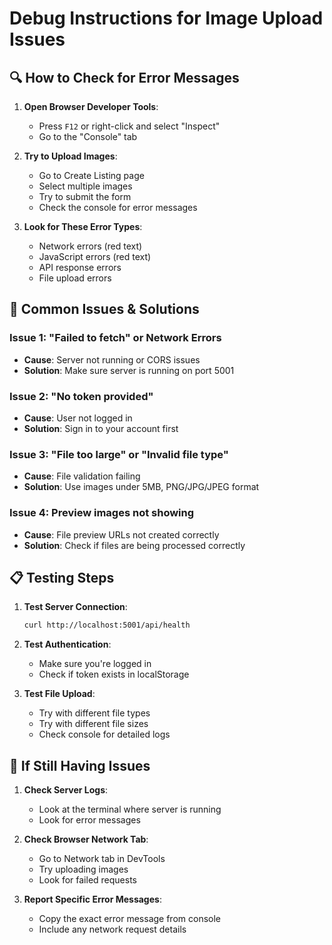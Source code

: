 # Debug Instructions for Image Upload Issues

## 🔍 **How to Check for Error Messages**

1. **Open Browser Developer Tools**:
   - Press `F12` or right-click and select "Inspect"
   - Go to the "Console" tab

2. **Try to Upload Images**:
   - Go to Create Listing page
   - Select multiple images
   - Try to submit the form
   - Check the console for error messages

3. **Look for These Error Types**:
   - Network errors (red text)
   - JavaScript errors (red text)
   - API response errors
   - File upload errors

## 🐛 **Common Issues & Solutions**

### Issue 1: "Failed to fetch" or Network Errors
- **Cause**: Server not running or CORS issues
- **Solution**: Make sure server is running on port 5001

### Issue 2: "No token provided" 
- **Cause**: User not logged in
- **Solution**: Sign in to your account first

### Issue 3: "File too large" or "Invalid file type"
- **Cause**: File validation failing
- **Solution**: Use images under 5MB, PNG/JPG/JPEG format

### Issue 4: Preview images not showing
- **Cause**: File preview URLs not created correctly
- **Solution**: Check if files are being processed correctly

## 📋 **Testing Steps**

1. **Test Server Connection**:
   ```bash
   curl http://localhost:5001/api/health
   ```

2. **Test Authentication**:
   - Make sure you're logged in
   - Check if token exists in localStorage

3. **Test File Upload**:
   - Try with different file types
   - Try with different file sizes
   - Check console for detailed logs

## 🚨 **If Still Having Issues**

1. **Check Server Logs**:
   - Look at the terminal where server is running
   - Look for error messages

2. **Check Browser Network Tab**:
   - Go to Network tab in DevTools
   - Try uploading images
   - Look for failed requests

3. **Report Specific Error Messages**:
   - Copy the exact error message from console
   - Include any network request details 
